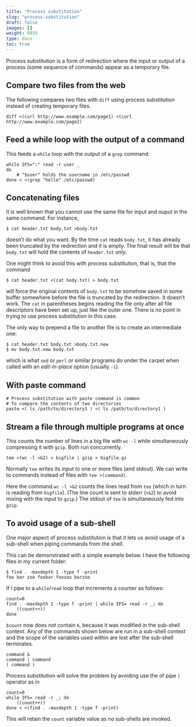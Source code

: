 ```yaml
---
title: "Process substitution"
slug: "process-substitution"
draft: false
images: []
weight: 9935
type: docs
toc: true
---
```


Process substitution is a form of redirection where the input or output of a process (some sequence of commands) appear as a temporary file.

## Compare two files from the web
The following compares two files with `diff` using process substitution instead of creating temporary files.

    diff <(curl http://www.example.com/page1) <(curl http://www.example.com/page2)



## Feed a while loop with the output of a command
This feeds a `while` loop with the output of a `grep` command:

    while IFS=":" read -r user _
    do
        # "$user" holds the username in /etc/passwd
    done < <(grep "hello" /etc/passwd)



## Concatenating files
It is well known that you cannot use the same file for input and ouput in the same command. For instance,

    $ cat header.txt body.txt >body.txt

doesn’t do what you want. By the time `cat` reads `body.txt`, it has already been truncated by the redirection and it is empty. The final result will be that `body.txt` will hold the contents of `header.txt` _only._

One might think to avoid this with process substitution, that is, that the command

    $ cat header.txt <(cat body.txt) > body.txt

will force the original contents of `body.txt` to be somehow saved in some buffer somewhere before the file is truncated by the redirection. It doesn’t work. The `cat` in parentheses begins reading the file only after all file descriptors have been set up, just like the outer one. There is no point in trying to use process substitution in this case.

The only way to prepend a file to another file is to create an intermediate one:

    $ cat header.txt body.txt >body.txt.new
    $ mv body.txt.new body.txt

which is what `sed` or `perl` or similar programs do under the carpet when called with an _edit-in-place_ option (usually `-i`). 

## With paste command
    # Process substitution with paste command is common
    # To compare the contents of two directories
    paste <( ls /path/to/directory1 ) <( ls /path/to/directory1 )
    

## Stream a file through multiple programs at once
This counts the number of lines in a big file with `wc -l` while simultaneously compressing it with `gzip`.  Both run concurrently.

    tee >(wc -l >&2) < bigfile | gzip > bigfile.gz

Normally `tee` writes its input to one or more files (and stdout).  We can write to commands instead of files with `tee >(command)`.  

Here the command `wc -l >&2` counts the lines read from `tee` (which in turn is reading from `bigfile`).  (The line count is sent to stderr (`>&2`) to avoid mixing with the input to `gzip`.)  The stdout of `tee` is simultaneously fed into `gzip`.

## To avoid usage of a sub-shell
One major aspect of process substitution is that it lets us avoid usage of a sub-shell when piping commands from the shell.

This can be demonstrated with a simple example below. I have the following files in my current folder:

    $ find . -maxdepth 1 -type f -print
    foo bar zoo foobar foozoo barzoo 

If I pipe to a `while`/`read` loop that increments a counter as follows:

    count=0
    find . -maxdepth 1 -type f -print | while IFS= read -r _; do
        ((count++))
    done

`$count` now does *not* contain `6`, because it was modified in the sub-shell context. Any of the commands shown below are run in a sub-shell context and the scope of the variables used within are lost after the sub-shell terminates.

    command &
    command | command 
    ( command )

Process substitution will solve the problem by avoiding use the of pipe `|` operator as in

    count=0
    while IFS= read -r _; do
        ((count++))
    done < <(find . -maxdepth 1 -type f -print)

This will retain the `count` variable value as no sub-shells are invoked.

